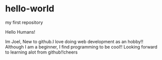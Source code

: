 # hello-world
my first repository

Hello Humans!

Im Joel, New to github.I love doing web development as an hobby!! Although I am a beginner, I find programming to be cool!! Looking forward to learning alot from github!!cheers
